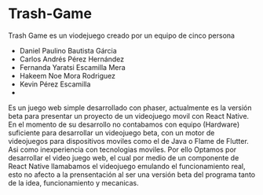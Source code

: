 # Trash-Game
Trash Game es un viodejuego creado por un equipo de cinco persona
- Daniel Paulino Bautista Gárcia
- Carlos Andrés Pérez Hernández
- Fernanda Yaratsi Escamilla Mera
- Hakeem Noe Mora Rodriguez
- Kevin Pérez Escamilla
- 
Es un juego web simple desarrollado con phaser, actualmente es la versión beta para presentar un proyecto de un videojuego movil con React Native.
En el momento de su desarrollo no contabamos con equipo (Hardware) suficiente para desarrollar un videojuego beta, con un motor de videojuegos para dispositivos moviles como el de Java o Flame de Flutter. Asi como inexperiencia con tecnologias moviles.
Por ello Optamos por desarrollar el video juego web, el cual por medio de un componente de React Native llamabamos el videojuego emulando el funcionamiento real, esto no afecto a la prensentación al ser una versión beta del programa tanto de la idea, funcionamiento y mecanicas.
